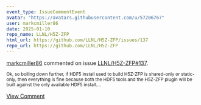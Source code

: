 ```yaml
---
event_type: IssueCommentEvent
avatar: "https://avatars.githubusercontent.com/u/5720676?"
user: markcmiller86
date: 2025-01-10
repo_name: LLNL/H5Z-ZFP
html_url: https://github.com/LLNL/H5Z-ZFP/issues/137
repo_url: https://github.com/LLNL/H5Z-ZFP
---
```


<a href='https://github.com/markcmiller86' target='_blank'>markcmiller86</a> commented on issue <a href='https://github.com/LLNL/H5Z-ZFP/issues/137' target='_blank'>LLNL/H5Z-ZFP#137</a>.

<small>Ok, so boiling down further, if HDF5 install used to build H5Z-ZFP is shared-only or static-only, then everything is fine because both the HDF5 tools and the H5Z-ZFP plugin will be built against the only available HDF5 install....</small>

<a href='https://github.com/LLNL/H5Z-ZFP/issues/137' target='_blank'>View Comment</a>